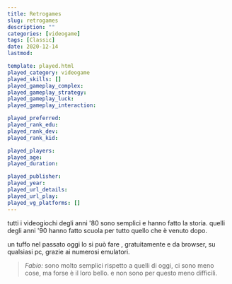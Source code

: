 ```yaml
---
title: Retrogames
slug: retrogames
description: ""
categories: [videogame]
tags: [Classic]
date: 2020-12-14
lastmod: 

template: played.html
played_category: videogame
played_skills: []
played_gameplay_complex: 
played_gameplay_strategy: 
played_gameplay_luck: 
played_gameplay_interaction: 

played_preferred: 
played_rank_edu: 
played_rank_dev: 
played_rank_kid: 

played_players: 
played_age: 
played_duration: 

played_publisher: 
played_year: 
played_url_details: 
played_url_play: 
played_vg_platforms: []
---
```


tutti i videogiochi degli anni '80 sono semplici e hanno fatto la storia.
quelli degli anni '90 hanno fatto scuola per tutto quello che è venuto dopo.  

un tuffo nel passato oggi lo si può fare , gratuitamente e da browser, su qualsiasi pc, grazie ai numerosi emulatori.

> *Fabio:*
> sono molto semplici rispetto a quelli di oggi, ci sono meno cose, ma forse è il loro bello. e non sono per questo meno difficili.


